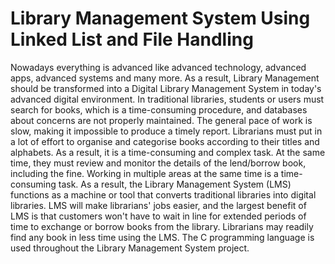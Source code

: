 # Library Management System Using Linked List and File Handling

Nowadays everything is advanced like advanced technology, advanced apps, advanced systems and many more.
As a result, Library Management should be transformed into a Digital Library Management System in today's advanced digital environment.
In traditional libraries, students or users must search for books, which is a time-consuming procedure, and databases about concerns are not properly maintained. 
The general pace of work is slow, making it impossible to produce a timely report. 
Librarians must put in a lot of effort to organise and categorise books according to their titles and alphabets. 
As a result, it is a time-consuming and complex task. 
At the same time, they must review and monitor the details of the lend/borrow book, including the fine. 
Working in multiple areas at the same time is a time-consuming task.
As a result, the Library Management System (LMS) functions as a machine or tool that converts traditional libraries into digital libraries. 
LMS will make librarians' jobs easier, and the largest benefit of LMS is that customers won't have to wait in line for extended periods of time to exchange or borrow books from the library. 
Librarians may readily find any book in less time using the LMS. 
The C programming language is used throughout the Library Management System project.
